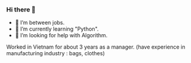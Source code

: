 ### Hi there 👋

- 🔭 I’m between jobs.
- 🌱 I’m currently learning "Python".
- 🤔 I’m looking for help with Algorithm.

Worked in Vietnam for about 3 years as a manager. (have experience in manufacturing industry : bags, clothes)
